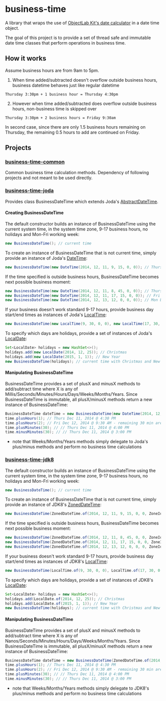 # business-time

A library that wraps the use of [ObjectLab Kit's date calculator](http://objectlabkit.sourceforge.net/) in a date time object.

The goal of this project is to provide a set of thread safe and immutable date time classes that perform operations in business time.

## How it works

Assume business hours are from 9am to 5pm.

1) When time added/subtracted doesn't overflow outside business hours, business datetime behaves just like regular datetime

`Thursday 3:30pm + 1 business hour = Thursday 4:30pm`

2) However when time added/subtracted does overflow outside business hours, non-business time is skipped over

`Thursday 3:30pm + 2 business hours = Friday 9:30am`

In second case, since there are only 1.5 business hours remaining on Thursday, the remaining 0.5 hours to add are continued on Friday.

## Projects

### [business-time-common](http://aruberto.github.io/business-time/javadoc/0.1.3/index.html?com/github/aruberto/businesstime/common/package-summary.html)

Common business time calculation methods. Dependency of following projects and not meant to be used directly.

### [business-time-joda](http://aruberto.github.io/business-time/javadoc/0.1.3/index.html?com/github/aruberto/businesstime/joda/package-summary.html)

Provides class BusinessDateTime which extends Joda's [AbstractDateTime](http://joda-time.sourceforge.net/apidocs/org/joda/time/base/AbstractDateTime.html).

#### Creating BusinessDateTime

The default constructor builds an instance of BusinessDateTime using the current system time, in the system time zone, 9-17 business hours, no holidays and Mon-Fri working week:

```java
new BusinessDateTime(); // current time
```

To create an instance of BusinessDateTime that is not current time, simply provide an instance of Joda's [DateTime](http://joda-time.sourceforge.net/apidocs/org/joda/time/DateTime.html):

```java
new BusinessDateTime(new DateTime(2014, 12, 11, 9, 15, 0, 0)); // Thurs Dec 11, 2014 @ 9:15 AM
```

If the time specified is outside business hours, BusinessDateTime becomes next possible business moment:

```java
new BusinessDateTime(new DateTime(2014, 12, 11, 8, 45, 0, 0)); // Thurs Dec 11, 2014 @ 9:00 AM since 8:45 AM is before business hours
new BusinessDateTime(new DateTime(2014, 12, 11, 17, 15, 0, 0)); // Fri Dec 12, 2014 @ 9:00 AM since 5:15 PM is after business hours
new BusinessDateTime(new DateTime(2014, 12, 13, 12, 0, 0, 0)); // Mon Dec 15, 2014 @ 9:00 AM since Dec 13 is weekend
```

If your business doesn't work standard 9-17 hours, provide business day start/end times as instances of Joda's [LocalTime](http://joda-time.sourceforge.net/apidocs/org/joda/time/LocalTime.html):

```java
new BusinessDateTime(new LocalTime(9, 30, 0, 0), new LocalTime(17, 30, 0, 0)); // current time with business hours of 9:30-17:30
```

To specify which days are holidays, provide a set of instances of Joda's [LocalDate](http://joda-time.sourceforge.net/apidocs/org/joda/time/LocalDate.html):

```java
Set<LocalDate> holidays = new HashSet<>();
holidays.add(new LocalDate(2014, 12, 25)); // Christmas
holidays.add(new LocalDate(2015, 1, 1)); // New Year
new BusinessDateTime(holidays); // current time with Christmas and New Year's as holidays
```

#### Manipulating BusinessDateTime

BusinessDateTime provides a set of plusX and minusX methods to add/subtract time where X is any of Millis/Seconds/Minutes/Hours/Days/Weeks/Months/Years. Since BusinessDateTime is immutable, all plusX/minusX methods return a new instance of BusinessDateTime:

```java
BusinessDateTime dateTime = new BusinessDateTime(new DateTime(2014, 12, 11, 15, 30, 0, 0)); // Thurs Dec 11, 2014 @ 3:30 PM
time.plusHours(1); // Thurs Dec 11, 2014 @ 4:30 PM
time.plusHours(2); // Fri Dec 12, 2014 @ 9:30 AM - remaining 30 min are added to next day
time.plusMinutes(30); // // Thurs Dec 11, 2014 @ 4:00 PM
time.minusMinutes(30); // // Thurs Dec 11, 2014 @ 3:00 PM
```

* note that Weeks/Months/Years methods simply delegate to Joda's plus/minus methods and perform no business time calculations

### [business-time-jdk8](http://aruberto.github.io/business-time/javadoc/0.1.3/index.html?com/github/aruberto/businesstime/jdk8/package-summary.html)

The default constructor builds an instance of BusinessDateTime using the current system time, in the system time zone, 9-17 business hours, no holidays and Mon-Fri working week:

```java
new BusinessDateTime(); // current time
```

To create an instance of BusinessDateTime that is not current time, simply provide an instance of JDK8's [ZonedDateTime](https://docs.oracle.com/javase/8/docs/api/java/time/ZonedDateTime.html):

```java
new BusinessDateTime(ZonedDateTime.of(2014, 12, 11, 9, 15, 0, 0, ZoneId.systemDefault())); // Thurs Dec 11, 2014 @ 9:15 AM
```

If the time specified is outside business hours, BusinessDateTime becomes next possible business moment:

```java
new BusinessDateTime(ZonedDateTime.of(2014, 12, 11, 8, 45, 0, 0, ZoneId.systemDefault())); // Thurs Dec 11, 2014 @ 9:00 AM since 8:45 AM is before business hours
new BusinessDateTime(ZonedDateTime.of(2014, 12, 11, 17, 15, 0, 0, ZoneId.systemDefault())); // Fri Dec 12, 2014 @ 9:00 AM since 5:15 PM is after business hours
new BusinessDateTime(ZonedDateTime.of(2014, 12, 13, 12, 0, 0, 0, ZoneId.systemDefault())); // Mon Dec 15, 2014 @ 9:00 AM since Dec 13 is weekend
```

If your business doesn't work standard 9-17 hours, provide business day start/end times as instances of JDK8's [LocalTime](https://docs.oracle.com/javase/8/docs/api/java/time/LocalTime.html):

```java
new BusinessDateTime(LocalTime.of(9, 30, 0, 0), LocalTime.of(17, 30, 0, 0)); // current time with business hours of 9:30-17:30
```

To specify which days are holidays, provide a set of instances of JDK8's [LocalDate](https://docs.oracle.com/javase/8/docs/api/java/time/LocalDate.html):

```java
Set<LocalDate> holidays = new HashSet<>();
holidays.add(LocalDate.of(2014, 12, 25)); // Christmas
holidays.add(LocalDate.of(2015, 1, 1)); // New Year
new BusinessDateTime(holidays); // current time with Christmas and New Year's as holidays
```

#### Manipulating BusinessDateTime

BusinessDateTime provides a set of plusX and minusX methods to add/subtract time where X is any of Nanos/Seconds/Minutes/Hours/Days/Weeks/Months/Years. Since BusinessDateTime is immutable, all plusX/minusX methods return a new instance of BusinessDateTime:

```java
BusinessDateTime dateTime = new BusinessDateTime(ZonedDateTime.of(2014, 12, 11, 15, 30, 0, 0, ZoneId.systemDefault())); // Thurs Dec 11, 2014 @ 3:30 PM
time.plusHours(1); // Thurs Dec 11, 2014 @ 4:30 PM
time.plusHours(2); // Fri Dec 12, 2014 @ 9:30 AM - remaining 30 min are added to next day
time.plusMinutes(30); // // Thurs Dec 11, 2014 @ 4:00 PM
time.minusMinutes(30); // // Thurs Dec 11, 2014 @ 3:00 PM
```

* note that Weeks/Months/Years methods simply delegate to JDK8's plus/minus methods and perform no business time calculations
